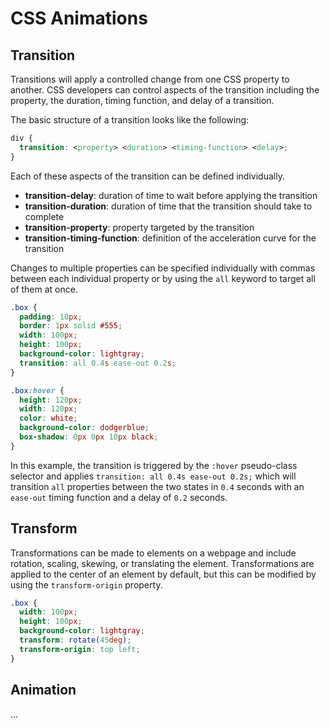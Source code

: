 # CSS Animations

## Transition

Transitions will apply a controlled change from one CSS property to another. CSS developers can control aspects of the transition including the property, the duration, timing function, and delay of a transition.

The basic structure of a transition looks like the following:

```css
div {
  transition: <property> <duration> <timing-function> <delay>;
}
```

Each of these aspects of the transition can be defined individually.

- **transition-delay**: duration of time to wait before applying the transition
- **transition-duration**: duration of time that the transition should take to complete
- **transition-property**: property targeted by the transition
- **transition-timing-function**: definition of the acceleration curve for the transition

Changes to multiple properties can be specified individually with commas between each individual property or by using the `all` keyword to target all of them at once.

```css
.box {
  padding: 10px;
  border: 1px solid #555;
  width: 100px;
  height: 100px;
  background-color: lightgray;
  transition: all 0.4s ease-out 0.2s;
}

.box:hover {
  height: 120px;
  width: 120px;
  color: white;
  background-color: dodgerblue;
  box-shadow: 0px 0px 10px black;
}
```

In this example, the transition is triggered by the `:hover` pseudo-class selector and applies `transition: all 0.4s ease-out 0.2s;` which will transition `all` properties between the two states in `0.4` seconds with an `ease-out` timing function and a delay of `0.2` seconds.

## Transform

Transformations can be made to elements on a webpage and include rotation, scaling, skewing, or translating the element. Transformations are applied to the center of an element by default, but this can be modified by using the `transform-origin` property.

```css
.box {
  width: 100px;
  height: 100px;
  background-color: lightgray;
  transform: rotate(45deg);
  transform-origin: top left;
}
```

## Animation

...
